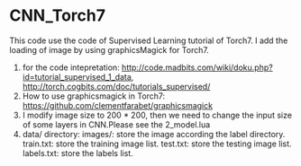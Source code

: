 CNN_Torch7
==========
This code use the code of Supervised Learning tutorial of Torch7. I add the loading of image by using graphicsMagick for Torch7.

1. for the code intepretation: http://code.madbits.com/wiki/doku.php?id=tutorial_supervised_1_data, http://torch.cogbits.com/doc/tutorials_supervised/
2. How to use graphicsmagick in Torch7: https://github.com/clementfarabet/graphicsmagick
3. I modify image size to 200 * 200, then we need to change the input size of some layers in CNN.Please see the 2_model.lua
4. data/ directory:
   images/:  store the image according the label directory.
   train.txt: store the training image list.
   test.txt: store the testing image list.
   labels.txt: store the labels list.

